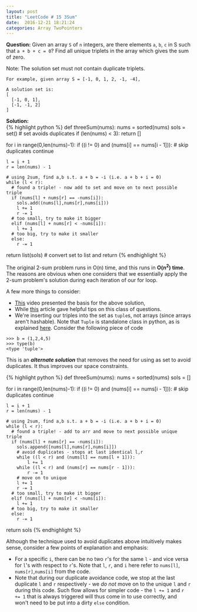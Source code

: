 ```yaml
---
layout: post
title: "LeetCode # 15 3Sum"
date:  2016-12-21 18:21:24
categories: Array TwoPointers
---
```

**Question:**
Given an array `S` of `n` integers, are there elements `a`, `b`, `c` in S such that `a + b + c = 0`? Find all unique triplets in the array which gives the sum of zero.

Note: The solution set must not contain duplicate triplets.

```
For example, given array S = [-1, 0, 1, 2, -1, -4],

A solution set is:
[
  [-1, 0, 1],
  [-1, -1, 2]
]
```


**Solution:**  
{% highlight python %}
def threeSum(nums):
  nums = sorted(nums)
  sols = set()        # set avoids duplicates
  if (len(nums) < 3):
    return []

  for i in range(0,len(nums)-1):
    if ((i != 0) and (nums[i] == nums[i - 1])):     # skip duplicates
      continue

    l = i + 1
    r = len(nums) - 1

    # using 2sum, find a,b s.t. a + b = -i (i.e. a + b + i = 0)
    while (l < r):
      # found a triple! - now add to set and move on to next possible triple
      if (nums[l] + nums[r] == -nums[i]):
        sols.add((nums[l],nums[r],nums[i]))   
        l += 1
        r -= 1
      # too small, try to make it bigger
      elif (nums[l] + nums[r] < -nums[i]):
        l += 1
      # too big, try to make it smaller
      else:
        r -= 1

  return list(sols)   # convert set to list and return
{% endhighlight %}

The original 2-sum problem runs in O(n) time, and this runs in **O(n<sup>2</sup>) time**. The reasons are obvious when one considers that we essentially apply the 2-sum problem's solution during each iteration of our for loop.

A few more things to consider:

- [This](https://www.youtube.com/watch?v=f5zMijlCz7o) video presented the basis for the above solution,
- While [this](http://blog.gainlo.co/index.php/2016/07/19/3sum/) article gave helpful tips on this class of questions.
- We're inserting our triples into the set as `tuple`s, not arrays (since arrays aren't hashable). Note that `Tuple` is standalone class in python, as is explained [here](https://www.tutorialspoint.com/python/python_tuples.htm). Consider the following piece of code

```
>>> b = (1,2,4,5)
>>> type(b)
<type 'tuple'>
```

This is an ***alternate solution*** that removes the need for using as set to avoid duplicates. It thus
improves our space constraints.

{% highlight python %}
def threeSum(nums):
  nums = sorted(nums)
  sols = []

  for i in range(0,len(nums)-1):
    if ((i != 0) and (nums[i] == nums[i - 1])):    # skip duplicates
        continue

    l = i + 1
    r = len(nums) - 1

    # using 2sum, find a,b s.t. a + b = -i (i.e. a + b + i = 0)
    while (l < r):
      # found a triple! - add to arr and move to next possible unique triple
      if (nums[l] + nums[r] == -nums[i]):
        sols.append([nums[l],nums[r],nums[i]])
        # avoid duplicates - stops at last identical l,r
        while ((l < r) and (nums[l] == nums[l + 1])):
            l += 1
        while ((l < r) and (nums[r] == nums[r - 1])):
            r -= 1
        # move on to unique
        l += 1
        r -= 1
      # too small, try to make it bigger
      elif (nums[l] + nums[r] < -nums[i]):
        l += 1
      # too big, try to make it smaller
      else:
        r -= 1

  return sols
{% endhighlight %}

Although the technique used to avoid duplicates above intuitively makes sense, consider a few points
of explanation and emphasis:

- For a specific `i`, there can be no two `r`'s for the same `l` - and vice versa for
`l`'s with respect to `r`'s. Note that `l`, `r`, and `i` here refer to `nums[l]`, `nums[r]`,`nums[i]` from the code.
- Note that during our duplicate avoidance code, we stop at the last duplicate `l` and `r` respectively - we *do not* move on to the unique `l` and `r` during this code. Such flow allows for simpler code - the `l += 1` and `r += 1` that is always triggered will thus come in to use correctly, and won't need to be put into a dirty `else` condition.
